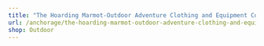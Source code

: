 ```yaml
---
title: "The Hoarding Marmot-Outdoor Adventure Clothing and Equipment Consignment"
url: /anchorage/the-hoarding-marmot-outdoor-adventure-clothing-and-equipment-consignment/
shop: Outdoor
---
```

